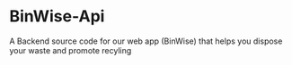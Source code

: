 # BinWise-Api
A Backend source code for our web app (BinWise) that helps you dispose your waste and promote recyling
